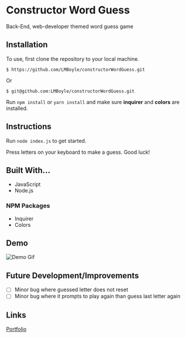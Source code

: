 # Constructor Word Guess

Back-End, web-developer themed word guess game

## Installation
To use, first clone the repository to your local machine.

    $ https://github.com/LMBoyle/constructorWordGuess.git

Or

    $ git@github.com:LMBoyle/constructorWordGuess.git

Run `npm install` or `yarn install` and make sure **inquirer** and **colors** are installed.

## Instructions
Run `node index.js` to get started.

Press letters on your keyboard to make a guess. Good luck!

## Built With... 
* JavaScript
* Node.js

### NPM Packages
* Inquirer
* Colors

## Demo
![Demo Gif](guessDemo.gif)

## Future Development/Improvements
- [ ] Minor bug where guessed letter does not reset
- [ ] Minor bug where it prompts to play again than guess last letter again

## Links
[Portfolio](https://lmboyle.github.io/)
